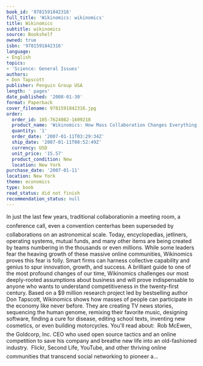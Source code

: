 ```yaml
---
book_id: '9781591842316'
full_title: 'Wikinomics: wikinomics'
title: Wikinomics
subtitle: wikinomics
source: Bookshelf
owned: true
isbn: '9781591842316'
language:
- English
topics:
- 'Science: General Issues'
authors:
- Don Tapscott
publisher: Penguin Group USA
length: ' pages'
date_published: '2008-01-30'
format: Paperback
cover_filename: 9781591842316.jpg
order:
  order_id: 105-7624082-1609218
  product_name: 'Wikinomics: How Mass Collaboration Changes Everything'
  quantity: '1'
  order_date: '2007-01-11T03:29:34Z'
  ship_date: '2007-01-11T08:52:49Z'
  currency: USD
  unit_price: '15.57'
  product_condition: New
  location: New York
purchase_date: '2007-01-11'
location: New York
theme: economics
type: book
read_status: did not finish
recommendation_status: null
---
```

In just the last few years, traditional collaborationin a meeting room, a conference call, even a convention centerhas been superseded by collaborations on an astronomical scale.  Today, encyclopedias, jetliners, operating systems, mutual funds, and many other items are being created by teams numbering in the thousands or even millions. While some leaders fear the heaving growth of these massive online communities, Wikinomics proves this fear is folly. Smart firms can harness collective capability and genius to spur innovation, growth, and success.
A brilliant guide to one of the most profound changes of our time, Wikinomics challenges our most deeply-rooted assumptions about business and will prove indispensable to anyone who wants to understand competitiveness in the twenty-first century.
Based on a $9 million research project led by bestselling author Don Tapscott, Wikinomics shows how masses of people can participate in the economy like never before. They are creating TV news stories, sequencing the human genome, remixing their favorite music, designing software, finding a cure for disease, editing school texts, inventing new cosmetics, or even building motorcycles. You'll read about:
 Rob McEwen, the Goldcorp, Inc. CEO who used open source tactics and an online competition to save his company and breathe new life into an old-fashioned industry.
 Flickr, Second Life, YouTube, and other thriving online communities that transcend social networking to pioneer a...
